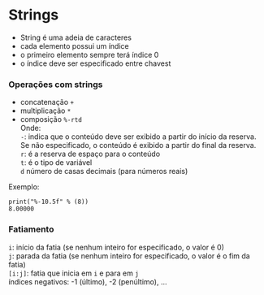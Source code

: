 # Strings
+ String é uma adeia de caracteres
+ cada elemento possui um índice
+ o primeiro elemento sempre terá índice 0
+ o índice deve ser especificado entre chavest

### Operações com strings
+ concatenação ```+```  
+ multiplicação ```*```  
+ composição ```%-rtd```  
  Onde:   
  ```-```: indica que o conteúdo deve ser exibido a partir do início da reserva. Se não especificado, o conteúdo é exibido a partir do final da reserva.  
  ```r```: é a reserva de espaço para o conteúdo  
  ```t```: é o tipo de variável  
  ```d``` número de casas decimais (para números reais)  

Exemplo: 
```
print("%-10.5f" % (8))
8.00000
```

### Fatiamento
```i```: início da fatia (se nenhum inteiro for especificado, o valor é 0)  
```j```: parada da fatia (se nenhum inteiro for especificado, o valor é o fim da fatia)  
```[i:j]```: fatia que inicia em ```i``` e para em ```j```  
índices negativos: -1 (último), -2 (penúltimo), ...
